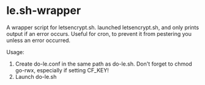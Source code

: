 # le.sh-wrapper
A wrapper script for letsencrypt.sh. launched letsencrypt.sh, and only prints output if an error occurs. Useful for cron, to prevent it from pestering you unless an error occurred.

Usage:

1. Create do-le.conf in the same path as do-le.sh. Don't forget to chmod go-rwx, especially if setting CF_KEY!
2. Launch do-le.sh
